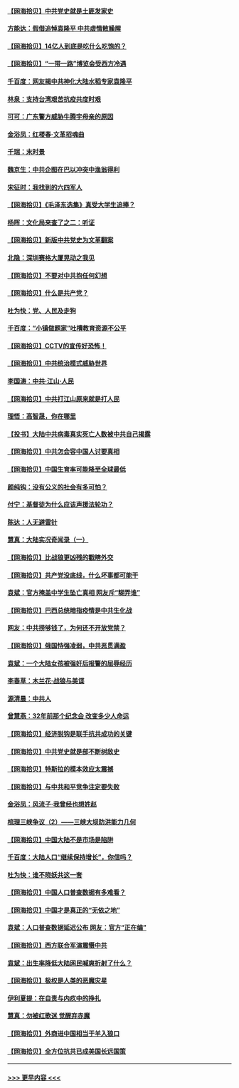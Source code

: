 #### [【网海拾贝】中共党史就是土匪发家史](../pages/nsc993/n12976478.md?t=05271402) 
#### [方能达：假借追悼袁隆平 中共虚情散臊腥](../pages/nsc993/n12976396.md?t=05271402) 
#### [【网海拾贝】14亿人到底是吃什么吃饱的？](../pages/nsc993/n12974125.md?t=05271402) 
#### [【网海拾贝】“一带一路”博览会受西方冷遇](../pages/nsc993/n12971787.md?t=05271402) 
#### [千百度：网友揭中共神化大陆水稻专家袁隆平](../pages/nsc993/n12971733.md?t=05271402) 
#### [林泉：支持台湾艰苦抗疫共度时艰](../pages/nsc993/n12971350.md?t=05271402) 
#### [可可：广东警方威胁牛腾宇母亲的原因](../pages/nsc993/n12971100.md?t=05271402) 
#### [金浴凤：红楼春·文革招魂曲](../pages/nsc993/n12970354.md?t=05271402) 
#### [千瑞：末时景](../pages/nsc993/n12970337.md?t=05271402) 
#### [魏京生：中共企图在巴以冲突中渔翁得利](../pages/nsc993/n12970286.md?t=05271402) 
#### [宋征时：我找到的六四军人](../pages/nsc993/n12970213.md?t=05271402) 
#### [【网海拾贝】《毛泽东选集》真受大学生追捧？](../pages/nsc993/n12968779.md?t=05271402) 
#### [杨晖：文化局来查了之二：听证](../pages/nsc993/n12966528.md?t=05271402) 
#### [【网海拾贝】新版中共党史为文革翻案](../pages/nsc993/n12967526.md?t=05271402) 
#### [北隐：深圳赛格大厦晃动之我见](../pages/nsc993/n12967393.md?t=05271402) 
#### [【网海拾贝】不要对中共抱任何幻想](../pages/nsc993/n12965222.md?t=05271402) 
#### [【网海拾贝】什么是共产党？](../pages/nsc993/n12962781.md?t=05271402) 
#### [吐为快：党、人民及走狗](../pages/nsc993/n12962747.md?t=05271402) 
#### [千百度：“小镇做题家”吐槽教育资源不公平](../pages/nsc993/n12962705.md?t=05271402) 
#### [【网海拾贝】CCTV的宣传好恐怖！](../pages/nsc993/n12959984.md?t=05271402) 
#### [【网海拾贝】中共统治模式威胁世界](../pages/nsc993/n12957622.md?t=05271402) 
#### [李国涛：中共‧江山‧人民](../pages/nsc993/n12957502.md?t=05271402) 
#### [【网海拾贝】中共打江山原来就是打人民](../pages/nsc993/n12954345.md?t=05271402) 
#### [理悟：高智晟，你在哪里](../pages/nsc993/n12953115.md?t=05271402) 
#### [【投书】大陆中共病毒真实死亡人数被中共自己揭露](../pages/nsc993/n12953050.md?t=05271402) 
#### [【网海拾贝】中共怎会容中国人讨要真相](../pages/nsc993/n12952161.md?t=05271402) 
#### [【网海拾贝】中国生育率可能降至全球最低](../pages/nsc993/n12948793.md?t=05271402) 
#### [颜纯钩：没有公义的社会有多可怕？](../pages/nsc993/n12947626.md?t=05271402) 
#### [付宁：基督徒为什么应该声援法轮功？](../pages/nsc993/n12947233.md?t=05271402) 
#### [陈达：人无避雷针](../pages/nsc993/n12947098.md?t=05271402) 
#### [慧真：大陆实况奇闻录（一）](../pages/nsc993/n12945811.md?t=05271402) 
#### [【网海拾贝】比战狼更凶残的戳瞎外交](../pages/nsc993/n12945717.md?t=05271402) 
#### [【网海拾贝】共产党没底线，什么坏事都可能干](../pages/nsc993/n12942090.md?t=05271402) 
#### [袁斌：官方掩盖中学生坠亡真相 网友斥“糊弄谁”](../pages/nsc993/n12942029.md?t=05271402) 
#### [【网海拾贝】巴西总统暗指疫情是中共生化战](../pages/nsc993/n12938999.md?t=05271402) 
#### [网友：中共捞够钱了，为何还不开放党禁？](../pages/nsc993/n12938952.md?t=05271402) 
#### [【网海拾贝】俄国恃强凌弱，中共恶贯满盈](../pages/nsc993/n12936626.md?t=05271402) 
#### [袁斌：一个大陆女孩被强奸后报警的屈辱经历](../pages/nsc993/n12936547.md?t=05271402) 
#### [李春草：木兰花·战狼与美谍](../pages/nsc993/n12935995.md?t=05271402) 
#### [源清晨：中共人](../pages/nsc993/n12935589.md?t=05271402) 
#### [曾慧燕：32年前那个纪念会 改变多少人命运](../pages/nsc993/n12934233.md?t=05271402) 
#### [【网海拾贝】经济脱钩是联手抗共成功的关键](../pages/nsc993/n12934176.md?t=05271402) 
#### [【网海拾贝】中共党史就是部不断树敌史](../pages/nsc993/n12932844.md?t=05271402) 
#### [【网海拾贝】特斯拉的模本效应太震撼](../pages/nsc993/n12925626.md?t=05271402) 
#### [【网海拾贝】与中共和平竞争注定要失败](../pages/nsc993/n12923326.md?t=05271402) 
#### [金浴凤：风流子‧我曾经也想姓赵](../pages/nsc993/n12920911.md?t=05271402) 
#### [梳理三峡争议（2）——三峡大坝防洪能力几何](../pages/nsc993/n12920173.md?t=05271402) 
#### [【网海拾贝】中国大陆不是市场是陷阱](../pages/nsc993/n12920143.md?t=05271402) 
#### [千百度：大陆人口“继续保持增长”，你信吗？](../pages/nsc993/n12918946.md?t=05271402) 
#### [吐为快：谁不晓妖共这一套](../pages/nsc993/n12918941.md?t=05271402) 
#### [【网海拾贝】中国人口普查数据有多难看？](../pages/nsc993/n12917822.md?t=05271402) 
#### [【网海拾贝】中国才是真正的“无依之地”](../pages/nsc993/n12915845.md?t=05271402) 
#### [袁斌：人口普查数据延迟公布 网友：官方“正在编”](../pages/nsc993/n12915748.md?t=05271402) 
#### [【网海拾贝】西方联合军演震慑中共](../pages/nsc993/n12913466.md?t=05271402) 
#### [袁斌：出生率降低大陆网民喊爽折射了什么？](../pages/nsc993/n12913365.md?t=05271402) 
#### [【网海拾贝】极权是人类的恶魔灾星](../pages/nsc993/n12910697.md?t=05271402) 
#### [伊利夏提：在自责与内疚中的挣扎](../pages/nsc993/n12910493.md?t=05271402) 
#### [慧真：勿被红歌迷 觉醒弃赤魔](../pages/nsc993/n12910485.md?t=05271402) 
#### [【网海拾贝】外商进中国相当于羊入狼口](../pages/nsc993/n12908274.md?t=05271402) 
#### [【网海拾贝】全方位抗共已成美国长远国策](../pages/nsc993/n12906878.md?t=05271402) 

----
#### [ >>> 更早内容 <<< ](../indexes/nsc993-earlier.md)
